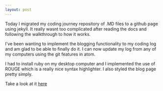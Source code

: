 ```yaml
---
layout: post
---
```

Today I migrated my coding journey repository of .MD files to a github page using jekyll. It really wasnt too complicated after reading the docs and following the walkthrough to how it works.

I've been wanting to implement the blogging functionality to my coding log and am glad to be able to finally do it. I can now update my log from any of my computers using the git features in atom.

I had to install ruby on my desktop computer and I implemented the use of ROUGE which is a really nice syntax highlighter. I also styled the blog page pretty simply.

Take a look at it [here](https://jordanvidrine.github.io/blog)
